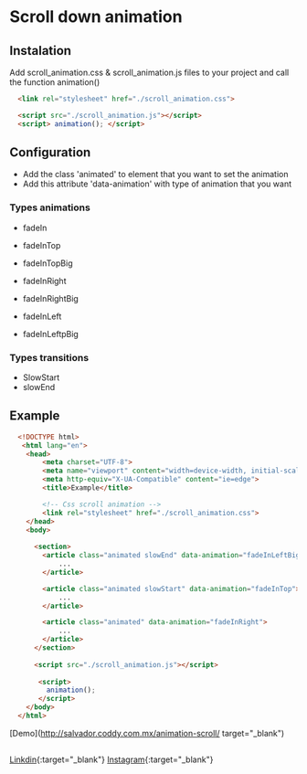 # Scroll down animation 

## Instalation

Add scroll_animation.css & scroll_animation.js files to your project and call the function animation()
```html
  <link rel="stylesheet" href="./scroll_animation.css">
```
```html
  <script src="./scroll_animation.js"></script>
  <script> animation(); </script>
```


## Configuration

* Add the class 'animated' to element that you want to set the animation
* Add this attribute 'data-animation' with type of animation that you want 

### Types animations

* fadeIn
* fadeInTop
* fadeInTopBig

* fadeInRight
* fadeInRightBig

* fadeInLeft
* fadeInLeftpBig

### Types transitions
* SlowStart
* slowEnd

## Example

```html
  <!DOCTYPE html>
   <html lang="en">
    <head>
        <meta charset="UTF-8">
        <meta name="viewport" content="width=device-width, initial-scale=1.0">
        <meta http-equiv="X-UA-Compatible" content="ie=edge">
        <title>Example</title>

        <!-- Css scroll animation -->
        <link rel="stylesheet" href="./scroll_animation.css">
    </head>
    <body>
        
      <section>
        <article class="animated slowEnd" data-animation="fadeInLeftBig">
            ...
        </article>

        <article class="animated slowStart" data-animation="fadeInTop">
            ... 
        </article>

        <article class="animated" data-animation="fadeInRight">
            ...
        </article>
      </section>
            
      <script src="./scroll_animation.js"></script>
    
       <script>
         animation();
       </script>
    </body>
  </html>
 ```
[Demo](http://salvador.coddy.com.mx/animation-scroll/ target="_blank")

## 
[Linkdin](https://www.linkedin.com/in/angel-salvador-99a815132/){:target="_blank"}
[Instagram](https://www.instagram.com/angelsalvadormx/){:target="_blank"}
